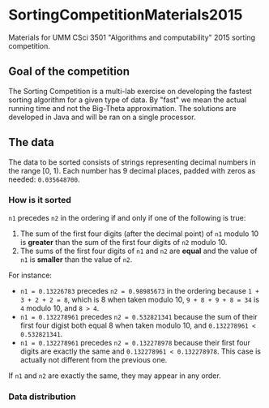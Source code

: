 # SortingCompetitionMaterials2015

Materials for UMM CSci 3501 "Algorithms and computability" 2015 sorting competition. 

## Goal of the competition

The Sorting Competition is a multi-lab exercise on developing the fastest sorting algorithm for a given type of data. 
By "fast" we mean the actual running time and not the Big-Theta approximation. The solutions are developed in Java 
and will be ran on a single processor.

## The data 
The data to be sorted consists of strings representing decimal numbers in the range [0, 1). 
Each number has 9 decimal places, padded with zeros as needed: `0.035648700`.

### How is it sorted
`n1` precedes `n2` in the ordering if and only if one of the following is true:

1. The sum of the first four digits (after the decimal point) of `n1` modulo 10 is **greater** than the sum of the first four digits of `n2` modulo 10. 
2. The sums of the first four digits of `n1` and `n2` are **equal** and the value of `n1` is **smaller** than the value of `n2`.

For instance: 
- `n1 = 0.13226783` precedes `n2 = 0.98985673` in the ordering because `1 + 3 + 2 + 2 = 8`, which is 8 when taken modulo 10, `9 + 8 + 9 + 8 = 34` is `4` modulo 10, and `8 > 4`. 
- `n1 = 0.132278961` precedes `n2 = 0.532821341` because the sum of their first four digist both equal 8 when taken modulo 10, and  `0.132278961 < 0.532821341`. 
- `n1 = 0.132278961` precedes `n2 = 0.132278978` because their first four digits are exactly the same and `0.132278961 < 0.132278978`. This case is actually not different from the previous one. 

If `n1` and `n2` are exactly the same, they may appear in any order. 










### Data distribution




